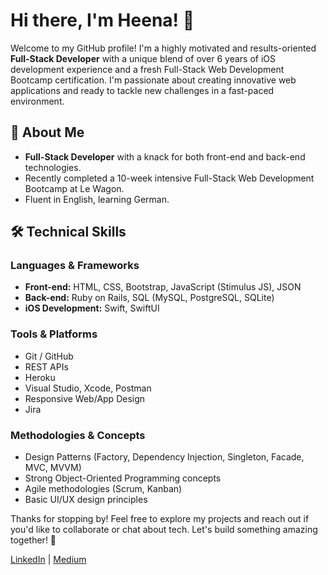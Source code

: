# Hi there, I'm Heena! 👋

Welcome to my GitHub profile! I'm a highly motivated and results-oriented **Full-Stack Developer** with a unique blend of over 6 years of iOS development experience and a fresh Full-Stack Web Development Bootcamp certification. I'm passionate about creating innovative web applications and ready to tackle new challenges in a fast-paced environment.

## 🚀 About Me

- **Full-Stack Developer** with a knack for both front-end and back-end technologies.
- Recently completed a 10-week intensive Full-Stack Web Development Bootcamp at Le Wagon.
- Fluent in English, learning German.

## 🛠️ Technical Skills

### Languages & Frameworks
- **Front-end:** HTML, CSS, Bootstrap, JavaScript (Stimulus JS), JSON
- **Back-end:** Ruby on Rails, SQL (MySQL, PostgreSQL, SQLite)
- **iOS Development:** Swift, SwiftUI

### Tools & Platforms
- Git / GitHub
- REST APIs
- Heroku
- Visual Studio, Xcode, Postman
- Responsive Web/App Design
- Jira

### Methodologies & Concepts
- Design Patterns (Factory, Dependency Injection, Singleton, Facade, MVC, MVVM)
- Strong Object-Oriented Programming concepts
- Agile methodologies (Scrum, Kanban)
- Basic UI/UX design principles

Thanks for stopping by! Feel free to explore my projects and reach out if you'd like to collaborate or chat about tech. Let's build something amazing together! 🌟

[LinkedIn](https://www.linkedin.com/in/heena-varu) | [Medium](https://medium.com/@heena.nvr)
